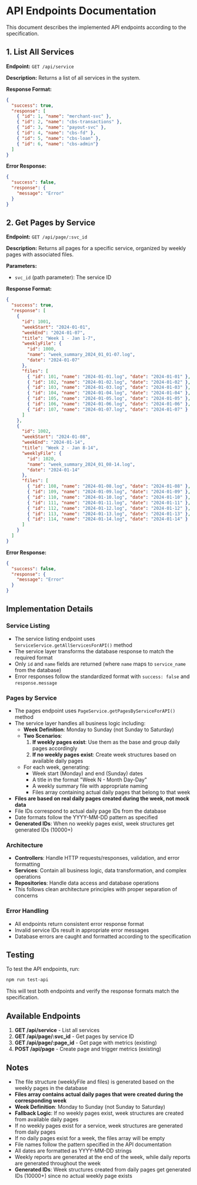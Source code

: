 # API Endpoints Documentation

This document describes the implemented API endpoints according to the specification.

## 1. List All Services

**Endpoint:** `GET /api/service`

**Description:** Returns a list of all services in the system.

**Response Format:**
```json
{
  "success": true,
  "response": [
    { "id": 1, "name": "merchant-svc" },
    { "id": 2, "name": "cbs-transactions" },
    { "id": 3, "name": "payout-svc" },
    { "id": 4, "name": "cbs-fd" },
    { "id": 5, "name": "cbs-loan" },
    { "id": 6, "name": "cbs-admin"}
  ]
}
```

**Error Response:**
```json
{
  "success": false,
  "response": {
    "message": "Error"
  }
}
```

## 2. Get Pages by Service

**Endpoint:** `GET /api/page/:svc_id`

**Description:** Returns all pages for a specific service, organized by weekly pages with associated files.

**Parameters:**
- `svc_id` (path parameter): The service ID

**Response Format:**
```json
{
  "success": true,
  "response": [
    {
      "id": 1001,
      "weekStart": "2024-01-01",
      "weekEnd": "2024-01-07",
      "title": "Week 1 - Jan 1-7",
      "weeklyFile": {
        "id": 1000,
        "name": "week_summary_2024_01_01-07.log",
        "date": "2024-01-07"
      },
      "files": [
        { "id": 101, "name": "2024-01-01.log", "date": "2024-01-01" },
        { "id": 102, "name": "2024-01-02.log", "date": "2024-01-02" },
        { "id": 103, "name": "2024-01-03.log", "date": "2024-01-03" },
        { "id": 104, "name": "2024-01-04.log", "date": "2024-01-04" },
        { "id": 105, "name": "2024-01-05.log", "date": "2024-01-05" },
        { "id": 106, "name": "2024-01-06.log", "date": "2024-01-06" },
        { "id": 107, "name": "2024-01-07.log", "date": "2024-01-07" }
      ]
    },
    {
      "id": 1002,
      "weekStart": "2024-01-08",
      "weekEnd": "2024-01-14",
      "title": "Week 2 - Jan 8-14",
      "weeklyFile": {
        "id": 1020,
        "name": "week_summary_2024_01_08-14.log",
        "date": "2024-01-14"
      },
      "files": [
        { "id": 108, "name": "2024-01-08.log", "date": "2024-01-08" },
        { "id": 109, "name": "2024-01-09.log", "date": "2024-01-09" },
        { "id": 110, "name": "2024-01-10.log", "date": "2024-01-10" },
        { "id": 111, "name": "2024-01-11.log", "date": "2024-01-11" },
        { "id": 112, "name": "2024-01-12.log", "date": "2024-01-12" },
        { "id": 113, "name": "2024-01-13.log", "date": "2024-01-13" },
        { "id": 114, "name": "2024-01-14.log", "date": "2024-01-14" }
      ]
    }
  ]
}
```

**Error Response:**
```json
{
  "success": false,
  "response": {
    "message": "Error"
  }
}
```

## Implementation Details

### Service Listing
- The service listing endpoint uses `ServiceService.getAllServicesForAPI()` method
- The service layer transforms the database response to match the required format
- Only `id` and `name` fields are returned (where `name` maps to `service_name` from the database)
- Error responses follow the standardized format with `success: false` and `response.message`

### Pages by Service
- The pages endpoint uses `PageService.getPagesByServiceForAPI()` method
- The service layer handles all business logic including:
  - **Week Definition**: Monday to Sunday (not Sunday to Saturday)
  - **Two Scenarios**:
    1. **If weekly pages exist**: Use them as the base and group daily pages accordingly
    2. **If no weekly pages exist**: Create week structures based on available daily pages
  - For each week, generating:
    - Week start (Monday) and end (Sunday) dates
    - A title in the format "Week N - Month Day-Day"
    - A weekly summary file with appropriate naming
    - Files array containing actual daily pages that belong to that week
- **Files are based on real daily pages created during the week, not mock data**
- File IDs correspond to actual daily page IDs from the database
- Date formats follow the YYYY-MM-DD pattern as specified
- **Generated IDs**: When no weekly pages exist, week structures get generated IDs (10000+)

### Architecture
- **Controllers**: Handle HTTP requests/responses, validation, and error formatting
- **Services**: Contain all business logic, data transformation, and complex operations
- **Repositories**: Handle data access and database operations
- This follows clean architecture principles with proper separation of concerns

### Error Handling
- All endpoints return consistent error response format
- Invalid service IDs result in appropriate error messages
- Database errors are caught and formatted according to the specification

## Testing

To test the API endpoints, run:
```bash
npm run test-api
```

This will test both endpoints and verify the response formats match the specification.

## Available Endpoints

1. **GET /api/service** - List all services
2. **GET /api/page/:svc_id** - Get pages by service ID
3. **GET /api/page/:page_id** - Get page with metrics (existing)
4. **POST /api/page** - Create page and trigger metrics (existing)

## Notes

- The file structure (weeklyFile and files) is generated based on the weekly pages in the database
- **Files array contains actual daily pages that were created during the corresponding week**
- **Week Definition**: Monday to Sunday (not Sunday to Saturday)
- **Fallback Logic**: If no weekly pages exist, week structures are created from available daily pages
- If no weekly pages exist for a service, week structures are generated from daily pages
- If no daily pages exist for a week, the files array will be empty
- File names follow the pattern specified in the API documentation
- All dates are formatted as YYYY-MM-DD strings
- Weekly reports are generated at the end of the week, while daily reports are generated throughout the week
- **Generated IDs**: Week structures created from daily pages get generated IDs (10000+) since no actual weekly page exists 